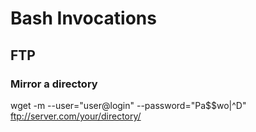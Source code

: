 # Bash Invocations


## FTP

### Mirror a directory
wget -m --user="user@login" --password="Pa$$wo|^D" ftp://server.com/your/directory/

